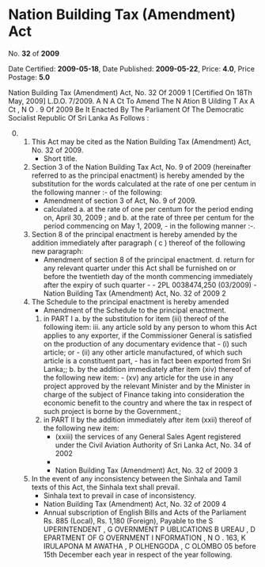 # Nation Building Tax (Amendment) Act

No. **32** of **2009**

Date Certified: **2009-05-18**, Date Published: **2009-05-22**, Price: **4.0**, Price Postage: **5.0**

Nation Building Tax (Amendment) Act, No. 32 Of 2009 1
[Certified On 18Th May, 2009]
L.D.O. 7/2009.
A N  A Ct   To   Amend   The  N Ation  B Uilding  T Ax  A Ct , N O . 9  Of  2009
Be It Enacted By The Parliament Of The Democratic Socialist Republic Of Sri Lanka As Follows :

0. 
    1. This Act may be cited as the Nation Building Tax (Amendment) Act, No. 32 of 2009.
        - Short title.
    2. Section 3 of the Nation Building Tax Act, No. 9 of 2009 (hereinafter referred to as the principal enactment) is hereby amended by the substitution for the words calculated at the rate of one  per centum  in the following manner :- of the following:
        - Amendment of section 3 of  Act, No. 9 of 2009.
        - calculated
            a. at the rate of one  per centum  for the period ending on, April 30, 2009 ; and
            b. at the rate of three  per centum  for the period commencing on May 1, 2009,
                - in the following manner :-.
    3. Section 8 of the principal enactment is hereby amended by the addition immediately after paragraph ( c ) thereof of the following new paragraph:
        - Amendment of section 8 of  the principal enactment.
            d. return for any relevant quarter under this Act shall be furnished  on or before the twentieth day of the month commencing immediately after the expiry of such  quarter
                - 
                - 2PL 0038474,250 (03/2009)
                - Nation Building Tax (Amendment) Act, No. 32 of 2009 2
    4. The Schedule to the principal enactment is hereby amended
        - Amendment of the Schedule to the principal enactment.
        1. in PART I
            a. by the substitution for item (iii) thereof of the following item:
                iii. any article sold by any person to whom this Act applies to any exporter, if the Commissioner General is satisfied on the production of any documentary evidence that
                    - (i) such article; or
                    - (ii) any other article manufactured, of which such article is a constituent part,
                    - has in fact been exported from Sri Lanka;;
            b. by the addition immediately after item (xiv) thereof of the following new item:
                - (xv) any article for the use in any project approved by the relevant Minister and by the Minister in charge of the subject of Finance taking into consideration the economic benefit to the country and where the tax in respect of such project is borne by the Government.;
        2. in PART II by the addition immediately after item (xxii) thereof of the following new item:
            - (xxiii) the services of any General Sales Agent registered under the Civil Aviation Authority of Sri Lanka Act, No. 34 of 2002
            - 
            - Nation Building Tax (Amendment) Act, No. 32 of 2009 3
    5. In the event of any inconsistency between the Sinhala and Tamil texts of this Act, the Sinhala text shall prevail.
        - Sinhala text to prevail in case of inconsistency.
        - Nation Building Tax (Amendment) Act, No. 32 of 2009 4
        - Annual subscription of English Bills and Acts of the Parliament Rs. 885 (Local), Rs. 1,180 (Foreign), Payable to the S UPERINTENDENT , G OVERNMENT  P UBLICATIONS   B UREAU , D EPARTMENT   OF G OVERNMENT   I NFORMATION ,  N O . 163,  K IRULAPONA  M AWATHA , P OLHENGODA , C OLOMBO  05  before  15th December each year in respect of the year following.